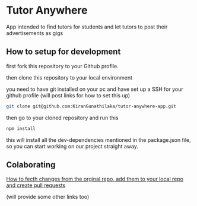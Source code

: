 # Tutor Anywhere

App intended to find tutors for students and let tutors to post their advertisements as gigs

## How to setup for development

first fork this repository to your Github profile.

then clone this repository to your local environment

you need to have git installed on your pc and have set up a SSH for your github profile
(will post links for how to set this up)

```bash
git clone git@github.com:KiranGunathilaka/tutor-anywhere-app.git
```

then go to your cloned repository and run this

```bash
npm install
```

this will install all the dev-dependencies mentioned in the package.json file, so you can start working on our project straight away.

## Colaborating

[How to fecth changes from the orginal repo, add them to your local repo and create pull requests](https://www.theodinproject.com/lessons/javascript-using-git-in-the-real-world)

(will provide some  other links too)